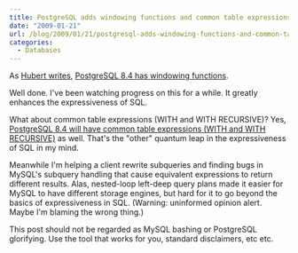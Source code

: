 ```yaml
---
title: PostgreSQL adds windowing functions and common table expressions
date: "2009-01-21"
url: /blog/2009/01/21/postgresql-adds-windowing-functions-and-common-table-expressions/
categories:
  - Databases
---
```

As [Hubert writes][1], [PostgreSQL 8.4 has windowing functions][2].

Well done. I've been watching progress on this for a while. It greatly enhances the expressiveness of SQL.

What about common table expressions (WITH and WITH RECURSIVE)? Yes, [PostgreSQL 8.4 will have common table expressions (WITH and WITH RECURSIVE)][3] as well. That's the "other" quantum leap in the expressiveness of SQL in my mind.

Meanwhile I'm helping a client rewrite subqueries and finding bugs in MySQL's subquery handling that cause equivalent expressions to return different results. Alas, nested-loop left-deep query plans made it easier for MySQL to have different storage engines, but hard for it to go beyond the basics of expressiveness in SQL. (Warning: uninformed opinion alert. Maybe I'm blaming the wrong thing.)

This post should not be regarded as MySQL bashing or PostgreSQL glorifying. Use the tool that works for you, standard disclaimers, etc etc.

 [1]: http://www.depesz.com/index.php/2009/01/21/waiting-for-84-window-functions/
 [2]: http://developer.postgresql.org/pgdocs/postgres/functions-window.html
 [3]: http://www.postgresql.org/about/featurematrix
